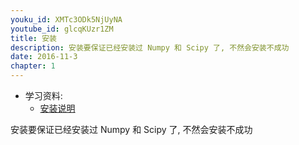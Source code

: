 ```yaml
---
youku_id: XMTc3ODk5NjUyNA
youtube_id: glcqKUzr1ZM
title: 安装
description: 安装要保证已经安装过 Numpy 和 Scipy 了, 不然会安装不成功
date: 2016-11-3
chapter: 1
---
```

* 学习资料:
  * [安装说明](https://github.com/MorvanZhou/tutorials/blob/master/kerasTUT/2-installation.py)

安装要保证已经安装过 Numpy 和 Scipy 了, 不然会安装不成功

